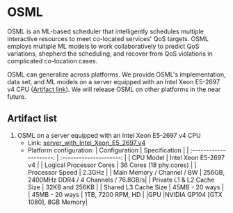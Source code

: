 # OSML
OSML is an ML-based scheduler that intelligently schedules multiple interactive resources to meet co-located services' QoS targets. OSML employs multiple ML models to work collaboratively to predict QoS variations, shepherd the scheduling, and recover from QoS violations in complicated co-location cases.

OSML can generalize across platforms. We provide OSML's implementation, data set, and ML models on a server equipped with an Intel Xeon E5-2697 v4 CPU ([Artifact link](https://github.com/Sys-Inventor-Lab/AI4System-OSML/blob/master/server_with_Intel_Xeon_E5_2697_v4)). We will release OSML on other platforms in the near future.

## Artifact list

1. OSML on a server equipped with an Intel Xeon E5-2697 v4 CPU
    - Link: [server_with_Intel_Xeon_E5_2697_v4](https://github.com/Sys-Inventor-Lab/AI4System-OSML/blob/master/server_with_Intel_Xeon_E5_2697_v4)
    - Platform configuration:
        | Configuration           | Specification           |
        | :---------------------: | :---------------------: | 
        | CPU Model               | Intel Xeon E5-2697 v4   |
        | Logical Processor Cores | 36 Cores (18 phy.cores) |
        | Processor Speed         | 2.3GHz                  |
        | Main Memory / Channel / BW | 256GB, 2400MHz DDR4 / 4 Channels / 76.8GB/s|
        | Private L1 & L2 Cache Size | 32KB and 256KB |
        | Shared L3 Cache Size | 45MB - 20 ways |
        | 45MB - 20 ways | 1TB, 7200 RPM, HD |
        |GPU |NVIDIA GP104 [GTX 1080], 8GB Memory|


